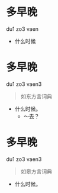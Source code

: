 # 多早晚
du1 zo3 vaen
- 什么时候

# 多早晚
du1 zo3 vaen3
> 如东方言词典
- 什么时候。
  - ～去？

# 多早晚
du1 zo3 vaen3
> 如皋方言词典
- 什么时候。
